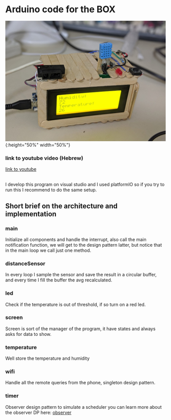 # Arduino code for the BOX

![The BOX](https://github.com/dolby360/Temperature-distance-screen-Arduino/blob/master/The%20BOX.jpeg?raw=true){:height="50%" width="50%"}

### link to youtube video (Hebrew)
[link to youtube](https://www.youtube.com/watch?v=Jsip-A6hjkM&t=2s)

<br/>
I develop this program on visual studio and I used platformIO so if you try to run this I recommend to do the same setup.<br/>

## Short brief on the architecture and implementation 

### main
Initialize all components and handle the interrupt, also call the main notification function, we will get to the design pattern latter, but notice that in the main loop we call just one method.

### distanceSensor
In every loop I sample the sensor and save the result in a circular buffer, and every time I fill the buffer the avg recalculated.

### led
Check if the temperature is out of threshold, if so turn on a red led.

### screen
Screen is sort of the manager of the program, it have states and always asks for data to show.

### temperature
Well store the temperature and humidity 

### wifi
Handle all the remote queries from the phone, singleton design pattern.

### timer
Observer design pattern to simulate a scheduler you can learn more about the observer DP here:
[observer](https://sourcemaking.com/design_patterns/observer)

